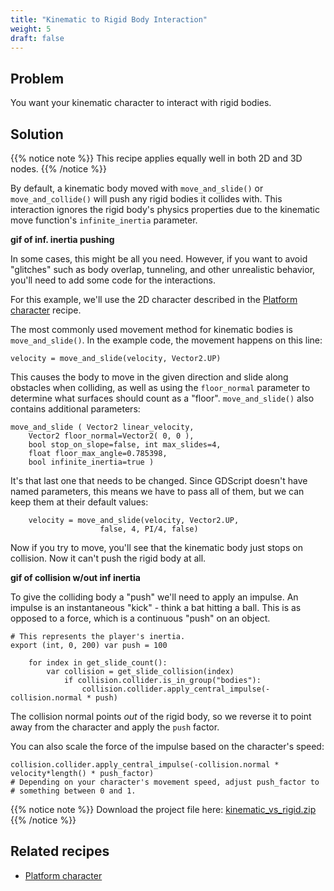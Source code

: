 ```yaml
---
title: "Kinematic to Rigid Body Interaction"
weight: 5
draft: false
---
```


## Problem

You want your kinematic character to interact with rigid bodies.

## Solution

{{% notice note %}}
This recipe applies equally well in both 2D and 3D nodes.
{{% /notice %}}

By default, a kinematic body moved with `move_and_slide()` or `move_and_collide()` will push any rigid bodies it collides with. This interaction ignores the rigid body's physics properties due to the kinematic move function's `infinite_inertia` parameter.

**gif of inf. inertia pushing**

In some cases, this might be all you need. However, if you want to avoid "glitches" such as body overlap, tunneling, and other unrealistic behavior, you'll need to add some code for the interactions.

For this example, we'll use the 2D character described in the [Platform character](http://kidscancode.org/godot_recipes/ai/platform_character) recipe.

The most commonly used movement method for kinematic bodies is `move_and_slide()`. In the example code, the movement happens on this line:

```gdscript
velocity = move_and_slide(velocity, Vector2.UP)
```

This causes the body to move in the given direction and slide along obstacles when colliding, as well as using the `floor_normal` parameter to determine what surfaces should count as a "floor". `move_and_slide()` also contains additional parameters:

```text
move_and_slide ( Vector2 linear_velocity,
    Vector2 floor_normal=Vector2( 0, 0 ),
    bool stop_on_slope=false, int max_slides=4,
    float floor_max_angle=0.785398,
    bool infinite_inertia=true )
```

It's that last one that needs to be changed. Since GDScript doesn't have named parameters, this means we have to pass all of them, but we can keep them at their default values:

```gdscript
    velocity = move_and_slide(velocity, Vector2.UP,
                    false, 4, PI/4, false)
```

Now if you try to move, you'll see that the kinematic body just stops on collision. Now it can't push the rigid body at all.

**gif of collision w/out inf inertia**

To give the colliding body a "push" we'll need to apply an impulse. An impulse is an instantaneous "kick" - think a bat hitting a ball. This is as opposed to a force, which is a continuous "push" on an object.

```gdscript
# This represents the player's inertia.
export (int, 0, 200) var push = 100

    for index in get_slide_count():
        var collision = get_slide_collision(index)
            if collision.collider.is_in_group("bodies"):
                collision.collider.apply_central_impulse(-collision.normal * push)
```

The collision normal points *out* of the rigid body, so we reverse it to point away from the character and apply the `push` factor.

You can also scale the force of the impulse based on the character's speed:

```gdscript
collision.collider.apply_central_impulse(-collision.normal * velocity*length() * push_factor)
# Depending on your character's movement speed, adjust push_factor to
# something between 0 and 1.
```

{{% notice note %}}
Download the project file here: [kinematic_vs_rigid.zip](/godot_recipes/files/kinematic_vs_rigid.zip)
{{% /notice %}}

## Related recipes

- [Platform character](http://kidscancode.org/godot_recipes/ai/platform_character)